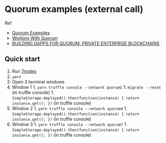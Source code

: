 # Quorum examples (external call)

Ref
- [Quorum Examples](https://github.com/jpmorganchase/quorum-examples)
- [Working With Quorum](https://www.trufflesuite.com/docs/truffle/getting-started/working-with-quorum)
- [BUILDING DAPPS FOR QUORUM: PRIVATE ENTERPRISE BLOCKCHAINS](https://www.trufflesuite.com/tutorials/building-dapps-for-quorum-private-enterprise-blockchains)

## Quick start
1. Run [7nodes](https://github.com/jpmorganchase/quorum-examples/tree/4a5cf1448fd22004dd315c5632ab095448746c96/examples/7nodes)
1. `yarn`
1. Open 3 terminal windows
  1. Window 1
    1. `yarn truffle console --network quorum1`
    1. `migrate --reset` (in truffle console)
    1. `SimpleStorage.deployed().then(function(instance) { return instance.get(); })` (in truffle console)
  1. Window 2
    1. `yarn truffle console --network quorum4`
    1. `SimpleStorage.deployed().then(function(instance) { return instance.get(); })` (in truffle console)
  1. Window 3
    1. `yarn truffle console --network quorum7`
    1. `SimpleStorage.deployed().then(function(instance) { return instance.get(); })` (in truffle console)
